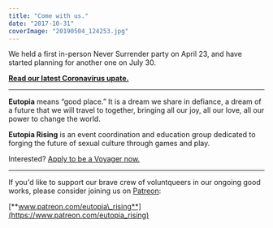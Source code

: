 ```yaml
---
title: "Come with us."
date: "2017-10-31"
coverImage: "20190504_124253.jpg"
---
```


We held a first in-person Never Surrender party on April 23, and have started planning for another one on July 30.

**[Read our latest Coronavirus upate.](https://eutopia-rising.org/blog/2020/03/17/coronavirus-update-2/)**

* * *

**Eutopia** means “good place.” It is a dream we share in defiance, a dream of a future that we will travel to together, bringing all our joy, all our love, all our power to change the world.

**Eutopia Rising** is an event coordination and education group dedicated to forging the future of sexual culture through games and play.

Interested? [Apply to be a Voyager now.](https://eutopia-rising.org/apply/)

* * *

If you'd like to support our brave crew of voluntqueers in our ongoing good works, please consider joining us on [Patreon](https://www.patreon.com/eutopia_rising):

[**www.patreon.com/eutopia\_rising**](https://www.patreon.com/eutopia_rising)
